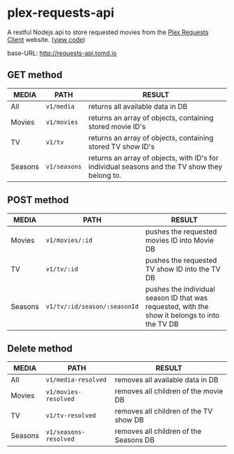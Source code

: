 # plex-requests-api

A restful Nodejs api to store requested movies from the [Plex Requests Client](http://requests.tomd.io) website. ([view code](https://github.com/tomdaniels/plex-requests-client))

base-URL: http://requests-api.tomd.io

## GET method

| MEDIA    |PATH    |                           RESULT                          |
|----------|-----------|---------------------------------------------------------|
|    All     |  `v1/media` |          returns all available data in DB                  |
|   Movies   | `v1/movies` |          returns an array of objects, containing stored movie ID's         |
|     TV     |    `v1/tv`   |         returns an array of objects, containing stored TV show ID's        |
|   Seasons  | `v1/seasons` | returns an array of objects, with ID's for individual seasons and the TV show they belong to. |

## POST method

| MEDIA    |PATH       |RESULT                                                     |
|----------|-----------|---------------------------------------------------------|
|   Movies   | `v1/movies/:id` |          pushes the requested movies ID into Movie DB        |
|     TV     |    `v1/tv/:id`   |         pushes the requested TV show ID into the TV DB        |
|   Seasons  | `v1/tv/:id/season/:seasonId` | pushes the individual season ID that was requested, with the show it belongs to into the TV DB |

## Delete method

| MEDIA    |PATH    |                           RESULT                          |
|----------|-----------|---------------------------------------------------------|
|    All     |  `v1/media-resolved` |          removes all available data in DB                  |
|   Movies   | `v1/movies-resolved` |          removes all children of the movie DB         |
|     TV     |    `v1/tv-resolved`   |         removes all children of the TV show DB        |
|   Seasons  | `v1/seasons-resolved` | removes all children of the Seasons DB |
